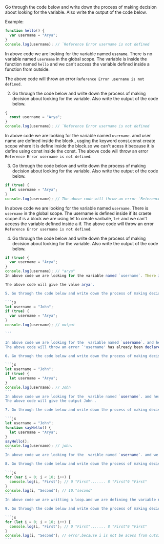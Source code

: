 Go through the code below and write down the process of making decision about looking for the variable. Also write the output of the code below.

Example:

```js
function hello() {
  var username = "Arya";
}
console.log(username); // `Reference Error username is not defined
```

In above code we are looking for the variable named `usename`. There is no variable named `username` in the global scope. The variable is inside the function named `hello` and we can't access the variable defined inside a function from outside.

The above code will throw an error `Reference Error username is not defined`.

2. Go through the code below and write down the process of making decision about looking for the variable. Also write the output of the code below.

```js
{
  const username = "Arya";
}
console.log(username); // `Reference Error username is not defined
```

In above code we are looking for the variable named `username`. amd user name are defined inside the block , usging the keyword const.const create scope where it is define inside the block.so we can't acess it because it is define using const inside the const.
The above code will throw an error `Reference Error username is not defined`.

3. Go through the code below and write down the process of making decision about looking for the variable. Also write the output of the code below.

```js
if (true) {
  let username = "Arya";
}
console.log(username); // The above code will throw an error `Reference Error username is not defined`.
```

In above code we are looking for the variable named `username`. There is `username` in the global scope. The username is defined inside if its craete scope.if is a block we are using let to create varibale, `let` and we can't access the variable defined inside a if.
The above code will throw an error `Reference Error username is not defined`.

4. Go through the code below and write down the process of making decision about looking for the variable. Also write the output of the code below.

````js
if (true) {
  var username = "Arya";
}
console.log(username); // "arya"
In above code we are looking for the variable named `username`. There is `username` in the global scope. The username is defined inside if its craete scope.if is a block we are using var to create varibale, `var` and we can access the variable defined inside a if.

The above code will give the value arya`.

5. Go through the code below and write down the process of making decision about looking for the variable. Also write the output of the code below.

```js
let username = "John";
if (true) {
  var username = "Arya";
}
console.log(username); // output

```

In above code we are looking for the  variable named `username`. and here we have two variable username.define using two different keywords,let and var. var user name are defined inside the block , and  usging the keyword let in global scope..let doesn;t create scope.
The above code will throw an error `'username' has already been declared`.

6. Go through the code below and write down the process of making decision about looking for the variable. Also write the output of the code below.

```js
let username = "John";
if (true) {
  let username = "Arya";
}
console.log(username); // John
```
In above code we are looking for the  varible named `username`. and here we have  difined two variable username.define using one keywords,let but in diffrent scope. 1st user name are defined inside the block , and let in global scope..let doesn;t create scope.
The above code will give the output John .

7. Go through the code below and write down the process of making decision about looking for the variable. Also write the output of the code below.

```js
let username = "John";
function sayHello() {
  let username = "Arya";
}
sayHello();
console.log(username); // john.
```
In above code we are looking for the  varible named `username`. and we are calling function syaHello().so the value of username is john.

8. Go through the code below and write down the process of making decision about looking for the variable. Also write the output of the code below.

```js
for (var i = 0; i < 10; i++) {
  console.log(i, "First"); // 0 "First"....... 8 "First"9 "First"
}
console.log(i, "Second"); // 10."second"
```
In above code we are writting a loop.and we are defining the variable name using loop inside the var.

9. Go through the code below and write down the process of making decision about looking for the variable. Also write the output of the code below.

```js
for (let i = 0; i < 10; i++) {
  console.log(i, "First"); // 0 "First"....... 8 "First"9 "First"
}
console.log(i, "Second"); // error.because i is not be acess from outside.
```

````
